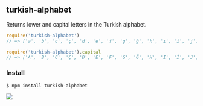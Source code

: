 ## turkish-alphabet

Returns lower and capital letters in the Turkish alphabet.

```js
require('turkish-alphabet')
// => ['a', 'b', 'c', 'ç', 'd', 'e', 'f', 'g', 'ğ', 'h', 'ı', 'i', 'j', 'k', 'l', 'm', 'n', 'o', 'ö', 'p', 'r', 's', 'ş', 't', 'u', 'ü', 'v', 'y', 'z']

require('turkish-alphabet').capital
// => ['A', 'B', 'C', 'Ç', 'D', 'E', 'F', 'G', 'Ğ', 'H', 'I', 'İ', 'J', 'K', 'L', 'M', 'N', 'O', 'Ö', 'P', 'R', 'S', 'Ş', 'T', 'U', 'Ü', 'V', 'Y', 'Z']
```

### Install

```bash
$ npm install turkish-alphabet
```

![](http://distilleryimage4.s3.amazonaws.com/cb10ed34944811e29e3522000a9f18ab_6.jpg)
